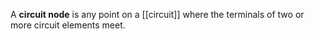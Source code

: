 A **circuit node** is any point on a [[circuit]] where the terminals of two or more circuit elements meet.